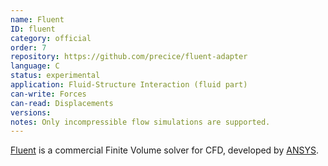 ```yaml
---
name: Fluent
ID: fluent
category: official
order: 7
repository: https://github.com/precice/fluent-adapter
language: C
status: experimental
application: Fluid-Structure Interaction (fluid part)
can-write: Forces
can-read: Displacements
versions:
notes: Only incompressible flow simulations are supported.
---
```


[Fluent](https://www.ansys.com/products/fluids/ansys-fluent) is a commercial Finite Volume solver for CFD, developed by [ANSYS](https://www.ansys.com/).

